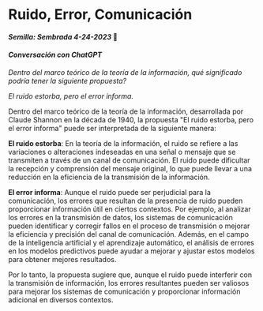# Ruido, Error, Comunicación
#### _Semilla: Sembrada 4-24-2023_ 🌱 

#### _Conversación con ChatGPT_

_Dentro del marco teórico de la teoría de la información, qué significado podría tener la siguiente propuesta?_

_El ruido estorba, pero el error informa._

Dentro del marco teórico de la teoría de la información, desarrollada por Claude Shannon en la década de 1940, la propuesta "El ruido estorba, pero el error informa" puede ser interpretada de la siguiente manera:

**El ruido estorba**: En la teoría de la información, el ruido se refiere a las variaciones o alteraciones indeseadas en una señal o mensaje que se transmiten a través de un canal de comunicación. El ruido puede dificultar la recepción y comprensión del mensaje original, lo que puede llevar a una reducción en la eficiencia de la transmisión de la información.

**El error informa**: Aunque el ruido puede ser perjudicial para la comunicación, los errores que resultan de la presencia de ruido pueden proporcionar información útil en ciertos contextos. Por ejemplo, al analizar los errores en la transmisión de datos, los sistemas de comunicación pueden identificar y corregir fallos en el proceso de transmisión o mejorar la eficiencia y precisión del canal de comunicación. Además, en el campo de la inteligencia artificial y el aprendizaje automático, el análisis de errores en los modelos predictivos puede ayudar a mejorar y ajustar estos modelos para obtener mejores resultados.

Por lo tanto, la propuesta sugiere que, aunque el ruido puede interferir con la transmisión de información, los errores resultantes pueden ser valiosos para mejorar los sistemas de comunicación y proporcionar información adicional en diversos contextos.